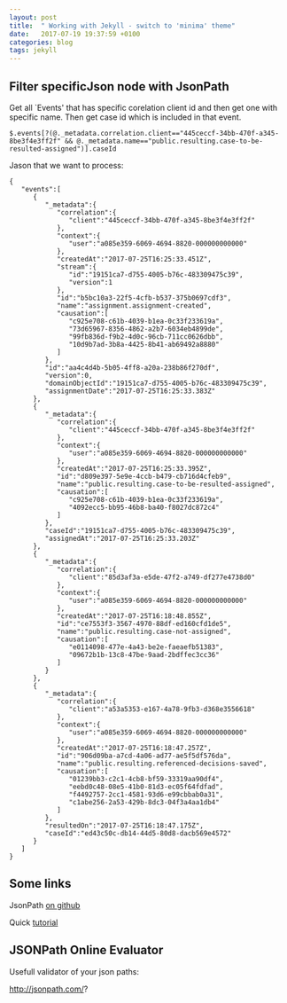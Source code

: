 ```yaml
---
layout: post
title:  " Working with Jekyll - switch to 'minima' theme"
date:   2017-07-19 19:37:59 +0100
categories: blog
tags: jekyll
---
```


## Filter specificJson node with JsonPath

Get all `Events' that has specific corelation client id and then get one with specific name. Then get case id which is included in that event.

	$.events[?(@._metadata.correlation.client=="445ceccf-34bb-470f-a345-8be3f4e3ff2f" && @._metadata.name=="public.resulting.case-to-be-resulted-assigned")].caseId


Jason that we want to process:

	{  
	   "events":[  
	      {  
	         "_metadata":{  
	            "correlation":{  
	               "client":"445ceccf-34bb-470f-a345-8be3f4e3ff2f"
	            },
	            "context":{  
	               "user":"a085e359-6069-4694-8820-000000000000"
	            },
	            "createdAt":"2017-07-25T16:25:33.451Z",
	            "stream":{  
	               "id":"19151ca7-d755-4005-b76c-483309475c39",
	               "version":1
	            },
	            "id":"b5bc10a3-22f5-4cfb-b537-375b0697cdf3",
	            "name":"assignment.assignment-created",
	            "causation":[  
	               "c925e708-c61b-4039-b1ea-0c33f233619a",
	               "73d65967-8356-4862-a2b7-6034eb4899de",
	               "99fb836d-f9b2-4d0c-96cb-711cc0626dbb",
	               "10d9b7ad-3b8a-4425-8b41-ab69492a8880"
	            ]
	         },
	         "id":"aa4c4d4b-5b05-4ff8-a20a-238b86f270df",
	         "version":0,
	         "domainObjectId":"19151ca7-d755-4005-b76c-483309475c39",
	         "assignmentDate":"2017-07-25T16:25:33.383Z"
	      },
	      {  
	         "_metadata":{  
	            "correlation":{  
	               "client":"445ceccf-34bb-470f-a345-8be3f4e3ff2f"
	            },
	            "context":{  
	               "user":"a085e359-6069-4694-8820-000000000000"
	            },
	            "createdAt":"2017-07-25T16:25:33.395Z",
	            "id":"d809e397-5e9e-4ccb-b479-cb716d4cfeb9",
	            "name":"public.resulting.case-to-be-resulted-assigned",
	            "causation":[  
	               "c925e708-c61b-4039-b1ea-0c33f233619a",
	               "4092ecc5-bb95-46b8-ba40-f8027dc872c4"
	            ]
	         },
	         "caseId":"19151ca7-d755-4005-b76c-483309475c39",
	         "assignedAt":"2017-07-25T16:25:33.203Z"
	      },
	      {  
	         "_metadata":{  
	            "correlation":{  
	               "client":"85d3af3a-e5de-47f2-a749-df277e4738d0"
	            },
	            "context":{  
	               "user":"a085e359-6069-4694-8820-000000000000"
	            },
	            "createdAt":"2017-07-25T16:18:48.855Z",
	            "id":"ce7553f3-3567-4970-88df-ed160cfd1de5",
	            "name":"public.resulting.case-not-assigned",
	            "causation":[  
	               "e0114098-477e-4a43-be2e-faeaefb51383",
	               "09672b1b-13c8-47be-9aad-2bdffec3cc36"
	            ]
	         }
	      },
	      {  
	         "_metadata":{  
	            "correlation":{  
	               "client":"a53a5353-e167-4a78-9fb3-d368e3556618"
	            },
	            "context":{  
	               "user":"a085e359-6069-4694-8820-000000000000"
	            },
	            "createdAt":"2017-07-25T16:18:47.257Z",
	            "id":"906d09ba-a7cd-4a06-ad77-ae5f5df576da",
	            "name":"public.resulting.referenced-decisions-saved",
	            "causation":[  
	               "01239bb3-c2c1-4cb8-bf59-33319aa90df4",
	               "eebd0c48-08e5-41b0-81d3-ec05f64fdfad",
	               "f4492757-2cc1-4581-93d6-e99cbbab0a31",
	               "c1abe256-2a53-429b-8dc3-04f3a4aa1db4"
	            ]
	         },
	         "resultedOn":"2017-07-25T16:18:47.175Z",
	         "caseId":"ed43c50c-db14-44d5-80d8-dacb569e4572"
	      }
	   ]
	}

## Some links
JsonPath [on github](https://github.com/json-path/JsonPath)

Quick [tutorial](http://goessner.net/articles/JsonPath/)



## JSONPath Online Evaluator

Usefull validator of your json paths:

http://jsonpath.com/?